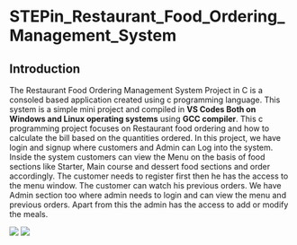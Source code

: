 # STEPin_Restaurant_Food_Ordering_Management_System
## Introduction
The Restaurant Food Ordering Management System Project in C is a consoled based application created using c programming language. This system is a simple mini project and compiled in **VS Codes Both on Windows and Linux operating systems** using **GCC compiler**. This c programming project focuses on Restaurant food ordering and how to calculate the bill based on the quantities ordered. In this project, we have login and signup where customers and Admin can Log into the system. Inside the system customers can view the Menu on the basis of food sections like Starter, Main course and dessert food sections and order accordingly. The customer needs to register first then he has the access to the menu window. The customer can watch his previous orders. We have Admin section too where admin needs to login and can view the menu and previous orders. Apart from this the admin has the access to add or modify the meals.

![](https://www.code-inspector.com/project/27306/score/svg)
![](https://www.code-inspector.com/project/27306/status/svg)
